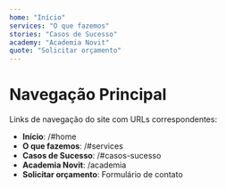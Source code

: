 ```yaml
---
home: "Início"
services: "O que fazemos"
stories: "Casos de Sucesso"
academy: "Academia Novit"
quote: "Solicitar orçamento"
---
```


# Navegação Principal

Links de navegação do site com URLs correspondentes:

- **Início**: /#home
- **O que fazemos**: /#services
- **Casos de Sucesso**: /#casos-sucesso
- **Academia Novit**: /academia
- **Solicitar orçamento**: Formulário de contato